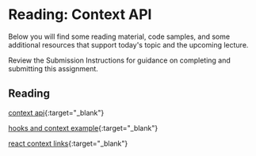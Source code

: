 # Reading: Context API

Below you will find some reading material, code samples, and some additional resources that support today's topic and the upcoming lecture.

Review the Submission Instructions for guidance on completing and submitting this assignment.

## Reading

[context api](https://reactjs.org/docs/context.html){:target="_blank"}

<!-- Mix it up! Create the questions with pointed answers, fill in the blank, or opinion/open ended -->

[hooks and context example](https://medium.com/swlh/snackbars-in-react-an-exercise-in-hooks-and-context-299b43fd2a2b){:target="_blank"}

<!-- Mix it up! Create the questions with pointed answers, fill in the blank, or opinion/open ended -->

[react context links](https://github.com/diegohaz/awesome-react-context){:target="_blank"}

<!-- Mix it up! Create the questions with pointed answers, fill in the blank, or opinion/open ended -->
